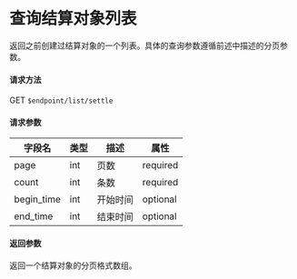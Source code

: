 # 查询结算对象列表

返回之前创建过结算对象的一个列表。具体的查询参数遵循前述中描述的分页参数。

#### 请求方法

GET `$endpoint/list/settle`

#### 请求参数
| 字段名 | 类型   | 描述                                        | 属性     |
| ------ | ------ | ------------------------------------------- | -------- |
| page     | int | 页数 | required |
| count     | int | 条数 | required |
| begin_time     | int | 开始时间 | optional |
| end_time     | int | 结束时间 | optional |

#### 返回参数

返回一个结算对象的分页格式数组。
